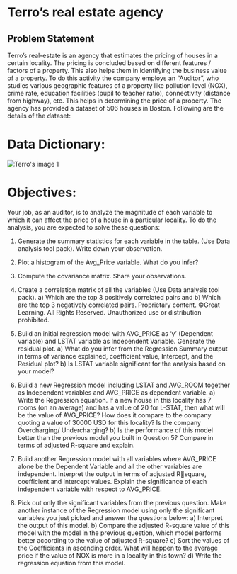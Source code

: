 
# Terro’s real estate agency 

## Problem Statement 

Terro’s real-estate is an agency that estimates the pricing of houses in a certain locality. The pricing is 
concluded based on different features / factors of a property. This also helps them in identifying the 
business value of a property. To do this activity the company employs an “Auditor”, who studies 
various geographic features of a property like pollution level (NOX), crime rate, education facilities 
(pupil to teacher ratio), connectivity (distance from highway), etc. This helps in determining the price 
of a property.
The agency has provided a dataset of 506 houses in Boston. Following are the details of the dataset:

# Data Dictionary:
![Terro's image 1](https://github.com/ashubhagwat/Terro-s-Real-Estate-Agency-/assets/147173907/6c9d60fe-6d1c-40e4-b873-dce2fbe5c64e)

# Objectives:

Your job, as an auditor, is to analyze the magnitude of each variable to which it can affect the price of 
a house in a particular locality.
To do the analysis, you are expected to solve these questions:
1) Generate the summary statistics for each variable in the table. (Use Data analysis tool pack). Write 
down your observation.

2) Plot a histogram of the Avg_Price variable. What do you infer? 
3) Compute the covariance matrix. Share your observations. 
4) Create a correlation matrix of all the variables (Use Data analysis tool pack). 
a) Which are the top 3 positively correlated pairs and 
b) Which are the top 3 negatively correlated pairs.
Proprietary content. ©Great Learning. All Rights Reserved. Unauthorized use or distribution prohibited.

5) Build an initial regression model with AVG_PRICE as ‘y’ (Dependent variable) and LSTAT variable as 
Independent Variable. Generate the residual plot. 
a) What do you infer from the Regression Summary output in terms of variance explained, 
coefficient value, Intercept, and the Residual plot?
b) Is LSTAT variable significant for the analysis based on your model?

6) Build a new Regression model including LSTAT and AVG_ROOM together as Independent variables 
and AVG_PRICE as dependent variable. 
a) Write the Regression equation. If a new house in this locality has 7 rooms (on an average) and 
has a value of 20 for L-STAT, then what will be the value of AVG_PRICE? How does it compare 
to the company quoting a value of 30000 USD for this locality? Is the company Overcharging/ 
Undercharging?
b) Is the performance of this model better than the previous model you built in Question 5? 
Compare in terms of adjusted R-square and explain.

7) Build another Regression model with all variables where AVG_PRICE alone be the Dependent 
Variable and all the other variables are independent. Interpret the output in terms of adjusted Rsquare, coefficient and Intercept values. Explain the significance of each independent variable with 
respect to AVG_PRICE. 

8) Pick out only the significant variables from the previous question. Make another instance of the 
Regression model using only the significant variables you just picked and answer the questions 
below: 
a) Interpret the output of this model.
b) Compare the adjusted R-square value of this model with the model in the previous question, 
which model performs better according to the value of adjusted R-square?
c) Sort the values of the Coefficients in ascending order. What will happen to the average price if 
the value of NOX is more in a locality in this town?
d) Write the regression equation from this model.




